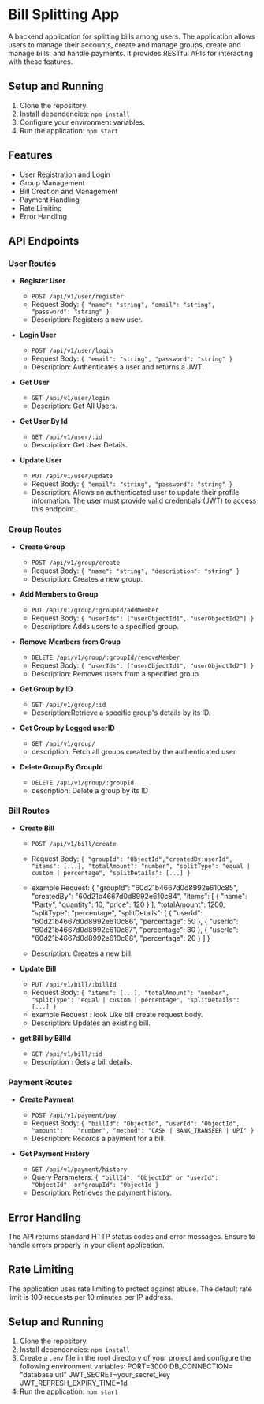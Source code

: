 # Bill Splitting App

A backend application for splitting bills among users. The application allows users to manage their accounts, create and manage groups, create and manage bills, and handle payments. It provides RESTful APIs for interacting with these features.


## Setup and Running

1. Clone the repository.
2. Install dependencies: `npm install`
3. Configure your environment variables.
4. Run the application: `npm start`


## Features

- User Registration and Login
- Group Management
- Bill Creation and Management
- Payment Handling
- Rate Limiting
- Error Handling

## API Endpoints

### User Routes

- **Register User**
  - `POST /api/v1/user/register`
  - Request Body: `{ "name": "string", "email": "string", "password": "string" }`
  - Description: Registers a new user.

- **Login User**
  - `POST /api/v1/user/login`
  - Request Body: `{ "email": "string", "password": "string" }`
  - Description: Authenticates a user and returns a JWT.
- **Get User**
  - `GET /api/v1/user/login`
  - Description: Get All Users.
- **Get User By Id**
  - `GET /api/v1/user/:id`
  - Description: Get User Details.
- **Update User**
  - `PUT /api/v1/user/update`
  -  Request Body: `{ "email": "string", "password": "string" }`
  - Description: Allows an authenticated user to update their profile         information. The user must provide valid credentials (JWT) to access this endpoint..
### Group Routes

- **Create Group**
  - `POST /api/v1/group/create`
  - Request Body: `{ "name": "string", "description": "string" }`
  - Description: Creates a new group.

- **Add Members to Group**
  - `PUT /api/v1/group/:groupId/addMember`
  - Request Body: `{ "userIds": ["userObjectId1", "userObjectId2"] }`
  - Description: Adds users to a specified group.

- **Remove Members from Group**
  - `DELETE /api/v1/group/:groupId/removeMember`
  - Request Body: `{ "userIds": ["userObjectId1", "userObjectId2"] }`
  - Description: Removes users from a specified group.
- **Get Group by ID**
  - `GET /api/v1/group/:id`
  - Description:Retrieve a specific group's details by its ID.
- **Get Group by Logged userID**
  - `GET /api/v1/group/`
  - description: Fetch all groups created by the authenticated user
- **Delete Group By GroupId**
  - `DELETE /api/v1/group/:groupId`
  - description: Delete a group by its ID
### Bill Routes

- **Create Bill**
  - `POST /api/v1/bill/create`
  - Request Body: `{ "groupId": "ObjectId","createdBy:userId", "items": [...], "totalAmount": "number", "splitType": "equal | custom | percentage", "splitDetails": [...] }`
  - example Request: {
  "groupId": "60d21b4667d0d8992e610c85",
  "createdBy": "60d21b4667d0d8992e610c84",
  "items": [
    {
      "name": "Party",
      "quantity": 10,
      "price": 120
    }
  ],
  "totalAmount": 1200,
  "splitType": "percentage",
  "splitDetails": [
    {
      "userId": "60d21b4667d0d8992e610c86",
      "percentage": 50
    },
    {
      "userId": "60d21b4667d0d8992e610c87",
      "percentage": 30
    },
    {
      "userId": "60d21b4667d0d8992e610c88",
      "percentage": 20
    }
  ]
}

  - Description: Creates a new bill.

- **Update Bill**
  - `PUT /api/v1/bill/:billId`
  - Request Body: `{ "items": [...], "totalAmount": "number", "splitType": "equal | custom | percentage", "splitDetails": [...] }`
  - example Request : look Like bill create request body.
  - Description: Updates an existing bill.
- **get Bill by BillId**
  - `GET /api/v1/bill/:id`
  - Description : Gets a bill details.
### Payment Routes

- **Create Payment**
  - `POST /api/v1/payment/pay`
  - Request Body: `{ "billId": "ObjectId", "userId": "ObjectId", "amount":    "number", "method": "CASH | BANK_TRANSFER | UPI" }`
  - Description: Records a payment for a bill.

- **Get Payment History**
  - `GET /api/v1/payment/history`
  - Query Parameters: `{ "billId": "ObjectId" or "userId": "ObjectId"  or"groupId": "ObjectId }`
  - Description: Retrieves the payment history.

## Error Handling

The API returns standard HTTP status codes and error messages. Ensure to handle errors properly in your client application.

## Rate Limiting

The application uses rate limiting to protect against abuse. The default rate limit is 100 requests per 10 minutes per IP address.

## Setup and Running

1. Clone the repository.
2. Install dependencies: `npm install`
3. Create a `.env` file in the root directory of your project and configure the following environment variables:
PORT=3000
DB_CONNECTION= "database url"
JWT_SECRET=your_secret_key
JWT_REFRESH_EXPIRY_TIME=1d
4. Run the application: `npm start`

